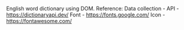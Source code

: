 English word dictionary using DOM.
Reference:
 Data collection - API - https://dictionaryapi.dev/
 Font - https://fonts.google.com/
 Icon - https://fontawesome.com/
 
